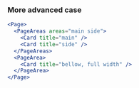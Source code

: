 ### More advanced case

```jsx
<Page>
  <PageAreas areas="main side">
    <Card title="main" />
    <Card title="side" />
  </PageAreas>
  <PageArea>
    <Card title="bellow, full width" />
  </PageArea>
</Page>
```
